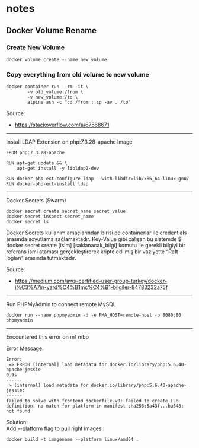 # notes

## Docker Volume Rename

### Create New Volume  
```docker volume create --name new_volume```

### Copy everything from old volume to new volume
```shell
docker container run --rm -it \
	    -v old_volume:/from \
	    -v new_volume:/to \
	    alpine ash -c "cd /from ; cp -av . /to"   
```

Source: 
- https://stackoverflow.com/a/67568671

---

Install LDAP Extension on php:7.3.28-apache Image
```docker
FROM php:7.3.28-apache

RUN apt-get update && \
    apt-get install -y libldap2-dev

RUN docker-php-ext-configure ldap --with-libdir=lib/x86_64-linux-gnu/
RUN docker-php-ext-install ldap
```

---

Docker Secrets (Swarm)

```shell
docker secret create secret_name secret_value
docker secret inspect secret_name
docker secret ls
```

Docker Secrets kullanım amaçlarından birisi de containerlar ile credentials arasında soyutlama sağlamaktadır. Key-Value gibi çalışan bu sistemde $ docker secret create [isim] [saklanacak_bilgi] komutu ile gerekli bilgiyi bir referans ismi ataması gerçekleştirerek kripte edilmiş bir vaziyette “Raft logları” arasında tutmaktadır.

Source: 
- https://medium.com/aws-certified-user-group-turkey/docker-i%C3%A7in-yard%C4%B1mc%C4%B1-bilgiler-84783232a75f

---

Run PHPMyAdmin to connect remote MySQL

```shell
docker run --name phpmyadmin -d -e PMA_HOST=remote-host -p 8080:80 phpmyadmin
```

---

Encountered this error on m1 mbp

Error Message:

```
Error:
 => ERROR [internal] load metadata for docker.io/library/php:5.6.40-apache-jessie                                                                                                                                                  0.9s
------
 > [internal] load metadata for docker.io/library/php:5.6.40-apache-jessie:
------
failed to solve with frontend dockerfile.v0: failed to create LLB definition: no match for platform in manifest sha256:5a43f...ba648: not found
```

Solution:  
Add --platform flag to pull right images

```
docker build -t imagename --platform linux/amd64 .
```